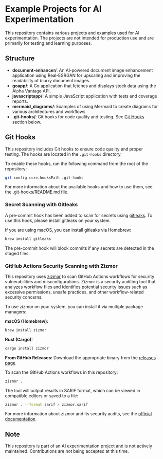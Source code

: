 # Example Projects for AI Experimentation

This repository contains various projects and examples used for AI experimentation. The projects are not intended for production use and are primarily for testing and learning purposes.

## Structure

- **document-enhancer/**: An AI-powered document image enhancement application using Real-ESRGAN for upscaling and improving the readability of blurry document images.
- **goapp/**: A Go application that fetches and displays stock data using the Alpha Vantage API.
- **javascriptapp/**: A simple JavaScript application with tests and coverage reports.
- **mermaid_diagrams/**: Examples of using Mermaid to create diagrams for various architectures and workflows.
- **.git-hooks/**: Git hooks for code quality and testing. See [Git Hooks](#git-hooks) section below.

## Git Hooks

This repository includes Git hooks to ensure code quality and proper testing. The hooks are located in the `.git-hooks` directory.

To enable these hooks, run the following command from the root of the repository:

```bash
git config core.hooksPath .git-hooks
```

For more information about the available hooks and how to use them, see the [.git-hooks/README.md](.git-hooks/README.md) file.

### Secret Scanning with Gitleaks

A pre-commit hook has been added to scan for secrets using [gitleaks](https://github.com/gitleaks/gitleaks). To use this hook, please install gitleaks on your system.

If you are using macOS, you can install gitleaks via Homebrew:

```bash
brew install gitleaks
```

The pre-commit hook will block commits if any secrets are detected in the staged files.

### GitHub Actions Security Scanning with Zizmor

This repository uses [zizmor](https://github.com/zizmorcore/zizmor) to scan GitHub Actions workflows for security vulnerabilities and misconfigurations. Zizmor is a security auditing tool that analyzes workflow files and identifies potential security issues such as excessive permissions, unsafe practices, and other workflow-related security concerns.

To use zizmor on your system, you can install it via multiple package managers:

**macOS (Homebrew):**
```bash
brew install zizmor
```

**Rust (Cargo):**
```bash
cargo install zizmor
```

**From GitHub Releases:**
Download the appropriate binary from the [releases page](https://github.com/zizmorcore/zizmor/releases).

To scan the GitHub Actions workflows in this repository:

```bash
zizmor .
```

The tool will output results in SARIF format, which can be viewed in compatible editors or saved to a file:

```bash
zizmor . --format sarif > zizmor.sarif
```

For more information about zizmor and its security audits, see the [official documentation](https://docs.zizmor.sh).

## Note

This repository is part of an AI experimentation project and is not actively maintained. Contributions are not being accepted at this time.
